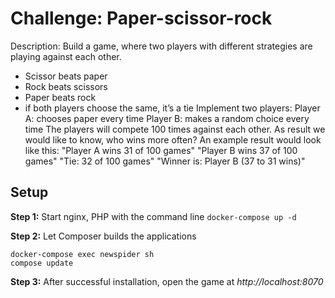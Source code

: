 # Challenge: Paper-scissor-rock
Description: 
Build a game, where two players with different strategies are playing against each other.  
- Scissor beats paper 
- Rock beats scissors 
- Paper beats rock 
- if both players choose the same, it’s a tie 
Implement two players: 
Player A: chooses paper every time 
Player B: makes a random choice every time 
The players will compete 100 times against each other. 
As result we would like to know, who wins more often? 
An example result would look like this: 
"Player A wins 31 of 100 games" 
"Player B wins 37 of 100 games" 
"Tie: 32 of 100 games" 
"Winner is: Player B  (37 to 31 wins)" 

Setup
-------
**Step 1:** Start nginx, PHP with the command line
`
docker-compose up -d
`

**Step 2:** Let Composer builds the applications
```
docker-compose exec newspider sh
compose update
```
**Step 3:** After successful installation, open the game at 
*http://localhost:8070*

